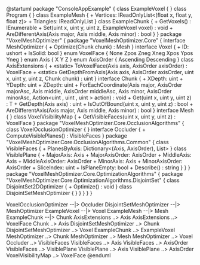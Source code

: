 @startuml
package "ConsoleAppExample" {
  class ExampleVoxel {
  }
  class Program {
  }
  class ExampleMesh {
    + Vertices: IReadOnlyList<(float x, float y, float z)>
    + Triangles: IReadOnlyList<int>
  }
  class ExampleChunk {
    + GetVoxels() : IEnumerable<ExampleVoxel>
    + Set(uint x,  uint y,  uint z,  ExampleVoxel voxel) : void
    + AreDifferentAxis(Axis major,  Axis middle,  Axis minor) : bool
  }
}
package "VoxelMeshOptimizer" {
  package "VoxelMeshOptimizer.Core" {
    interface MeshOptimizer {
      + Optimize(Chunk<Voxel> chunk) : Mesh
    }
    interface Voxel {
      + ID: ushort
      + IsSolid: bool
    }
    enum VoxelFace {
      None
      Zpos
      Zneg
      Xneg
      Xpos
      Ypos
      Yneg
    }
    enum Axis {
      X
      Y
      Z
    }
    enum AxisOrder {
      Ascending
      Descending
    }
    class AxisExtensions {
      + «static» ToVoxelFace(Axis axis,  AxisOrder axisOrder) : VoxelFace
      + «static» GetDepthFromAxis(Axis axis,  AxisOrder axisOrder,  uint x,  uint y,  uint z,  Chunk<Voxel> chunk) : uint
    }
    interface Chunk {
      + XDepth: uint
      + YDepth: uint
      + ZDepth: uint
      + ForEachCoordinate(Axis major,  AxisOrder majorAsc,  Axis middle,  AxisOrder middleAsc,  Axis minor,  AxisOrder minorAsc,  Action<uint ,  uint ,  uint > action) : void
      + Get(uint x,  uint y,  uint z) : T
      + GetDepth(Axis axis) : uint
      + IsOutOfBound(uint x,  uint y,  uint z) : bool
      + AreDifferentAxis(Axis major, Axis middle, Axis minor) : bool
    }
    interface Mesh {
    }
    class VoxelVisibilityMap {
      + GetVisibleFaces(uint x,  uint y,  uint z) : VoxelFace
    }
    package "VoxelMeshOptimizer.Core.OcclusionAlgorithms" {
      class VoxelOcclusionOptimizer {
      }
      interface Occluder {
        + ComputeVisiblePlanes() : VisibleFaces
      }
      package "VoxelMeshOptimizer.Core.OcclusionAlgorithms.Common" {
        class VisibleFaces {
          + PlanesByAxis: Dictionary<(Axis, AxisOrder), List<VisiblePlane>>
        }
        class VisiblePlane {
          + MajorAxis: Axis
          + MajorAxisOrder: AxisOrder
          + MiddleAxis: Axis
          + MiddleAxisOrder: AxisOrder
          + MinorAxis: Axis
          + MinorAxisOrder: AxisOrder
          + SliceIndex: uint
          + IsPlaneEmpty: bool
          + Describe() : string
        }
      }
    }
    package "VoxelMeshOptimizer.Core.OptimizationAlgorithms" {
      package "VoxelMeshOptimizer.Core.OptimizationAlgorithms.DisjointSet" {
        class DisjointSet2DOptimizer {
          + Optimize() : void
        }
        class DisjointSetMeshOptimizer {
        }
      }
    }
  }
}

VoxelOcclusionOptimizer --|> Occluder
DisjointSetMeshOptimizer --|> MeshOptimizer
ExampleVoxel --|> Voxel
ExampleMesh --|> Mesh
ExampleChunk --|> Chunk
AxisExtensions ..> Axis
AxisExtensions ..> VoxelFace
Chunk ..> Axis
DisjointSetMeshOptimizer ..> Chunk
DisjointSetMeshOptimizer ..> Voxel
ExampleChunk ..> ExampleVoxel
MeshOptimizer ..> Chunk
MeshOptimizer ..> Mesh
MeshOptimizer ..> Voxel
Occluder ..> VisibleFaces
VisibleFaces ..> Axis
VisibleFaces ..> AxisOrder
VisibleFaces ..> VisiblePlane
VisiblePlane ..> Axis
VisiblePlane ..> AxisOrder
VoxelVisibilityMap ..> VoxelFace
@enduml